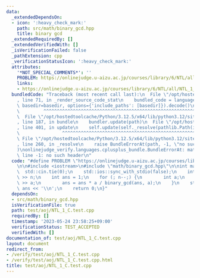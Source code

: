 ```yaml
---
data:
  _extendedDependsOn:
  - icon: ':heavy_check_mark:'
    path: src/math/binary_gcd.hpp
    title: binary gcd
  _extendedRequiredBy: []
  _extendedVerifiedWith: []
  _isVerificationFailed: false
  _pathExtension: cpp
  _verificationStatusIcon: ':heavy_check_mark:'
  attributes:
    '*NOT_SPECIAL_COMMENTS*': ''
    PROBLEM: https://onlinejudge.u-aizu.ac.jp/courses/library/6/NTL/all/NTL_1_C
    links:
    - https://onlinejudge.u-aizu.ac.jp/courses/library/6/NTL/all/NTL_1_C
  bundledCode: "Traceback (most recent call last):\n  File \"/opt/hostedtoolcache/Python/3.12.5/x64/lib/python3.12/site-packages/onlinejudge_verify/documentation/build.py\"\
    , line 71, in _render_source_code_stat\n    bundled_code = language.bundle(stat.path,\
    \ basedir=basedir, options={'include_paths': [basedir]}).decode()\n          \
    \         ^^^^^^^^^^^^^^^^^^^^^^^^^^^^^^^^^^^^^^^^^^^^^^^^^^^^^^^^^^^^^^^^^^^^^^^^^^^^^^^^^\n\
    \  File \"/opt/hostedtoolcache/Python/3.12.5/x64/lib/python3.12/site-packages/onlinejudge_verify/languages/cplusplus.py\"\
    , line 187, in bundle\n    bundler.update(path)\n  File \"/opt/hostedtoolcache/Python/3.12.5/x64/lib/python3.12/site-packages/onlinejudge_verify/languages/cplusplus_bundle.py\"\
    , line 401, in update\n    self.update(self._resolve(pathlib.Path(included), included_from=path))\n\
    \                ^^^^^^^^^^^^^^^^^^^^^^^^^^^^^^^^^^^^^^^^^^^^^^^^^^^^^^^^^\n \
    \ File \"/opt/hostedtoolcache/Python/3.12.5/x64/lib/python3.12/site-packages/onlinejudge_verify/languages/cplusplus_bundle.py\"\
    , line 260, in _resolve\n    raise BundleErrorAt(path, -1, \"no such header\"\
    )\nonlinejudge_verify.languages.cplusplus_bundle.BundleErrorAt: math/binary_gcd.hpp:\
    \ line -1: no such header\n"
  code: "#define PROBLEM \"https://onlinejudge.u-aizu.ac.jp/courses/library/6/NTL/all/NTL_1_C\"\
    \n\n#include <iostream>\n#include \"math/binary_gcd.hpp\"\n\nint main() {\n  \
    \  std::cin.tie(0);\n    std::ios::sync_with_stdio(false);\n    int n;\n    std::cin\
    \ >> n;\n    int ans = 1;\n    for (; n--;) {\n        int a;\n        std::cin\
    \ >> a;\n        ans = ans * a / binary_gcd(ans, a);\n    }\n    std::cout <<\
    \ ans << '\\n';\n    return 0;\n}"
  dependsOn:
  - src/math/binary_gcd.hpp
  isVerificationFile: true
  path: test/aoj/NTL_1_C.test.cpp
  requiredBy: []
  timestamp: '2023-05-24 23:58:25+09:00'
  verificationStatus: TEST_ACCEPTED
  verifiedWith: []
documentation_of: test/aoj/NTL_1_C.test.cpp
layout: document
redirect_from:
- /verify/test/aoj/NTL_1_C.test.cpp
- /verify/test/aoj/NTL_1_C.test.cpp.html
title: test/aoj/NTL_1_C.test.cpp
---
```

